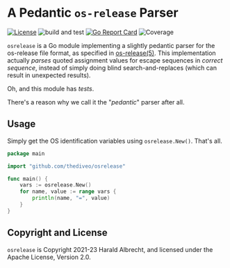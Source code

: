 <!-- markdownlint-disable-next-line MD022 -->
# A Pedantic `os-release` Parser

[![License](https://img.shields.io/github/license/thediveo/osrelease)](https://img.shields.io/github/license/thediveo/osrelease)
![build and test](https://github.com/thediveo/osrelease/workflows/build%20and%20test/badge.svg?branch=master)
[![Go Report Card](https://goreportcard.com/badge/github.com/thediveo/osrelease)](https://goreportcard.com/report/github.com/thediveo/osrelease)
![Coverage](https://img.shields.io/badge/Coverage-100.0%25-brightgreen)

`osrelease` is a Go module implementing a slightly pedantic parser for the
os-release file format, as specified in
[os-release(5)](https://www.freedesktop.org/software/systemd/man/os-release.html).
This implementation actually _parses_ quoted assignment values for escape
sequences in _correct sequence_, instead of simply doing blind
search-and-replaces (which can result in unexpected results).

Oh, and this module has _tests_.

There's a reason why we call it the "_pedantic_" parser after all.

## Usage

Simply get the OS identification variables using `osrelease.New()`. That's all.

```go
package main

import "github.com/thediveo/osrelease"

func main() {
    vars := osrelease.New()
    for name, value := range vars {
        println(name, "=", value)
    }
}
```

## Copyright and License

`osrelease` is Copyright 2021-23 Harald Albrecht, and licensed under the Apache
License, Version 2.0.
